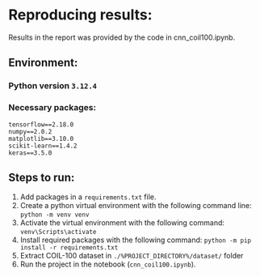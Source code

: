 # Reproducing results:
Results in the report was provided by the code in cnn_coil100.ipynb. 
## Environment:
### Python version `3.12.4`
### Necessary packages:
```
tensorflow==2.18.0
numpy==2.0.2
matplotlib==3.10.0
scikit-learn==1.4.2
keras==3.5.0
``` 
## Steps to run:
1. Add packages in a `requirements.txt` file.
2. Create a python virtual environment with the following command line:
``python -m venv venv``
3. Activate the  virtual environment with the following command: 
``venv\Scripts\activate``
4. Install required packages with the following command:
``python -m pip install -r requirements.txt`` 
5. Extract COIL-100 dataset in `./%PROJECT_DIRECTORY%/dataset/` folder
6. Run the project in the notebook (`cnn_coil100.ipynb`).